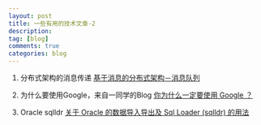```yaml
---
layout: post
title: 一些有用的技术文章-2
description:  
tag: [blog]
comments: true
categories: blog
---
```



1. 分布式架构的消息传递 [基于消息的分布式架构－消息队列](http://www.infoq.com/cn/articles/message-based-distributed-architecture)

2. 为什么要使用Google，来自一同学的Blog  [你为什么一定要使用 Google ？](http://stormzhang.com/2016/08/12/you-must-use-google/)

3. Oracle sqlldr [关于 Oracle 的数据导入导出及 Sql Loader (sqlldr) 的用法](http://www.cnblogs.com/flish/archive/2010/05/31/1748221.html)


